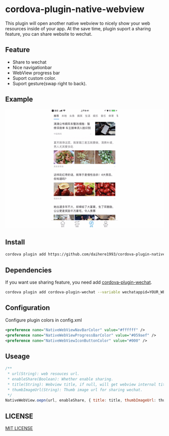 # cordova-plugin-native-webview

This plugin will open another native webview to nicely show your web resources inside of your app. At the save time, plugin suport a sharing feature, you can share website to wechat.

## Feature

* Share to wechat
* Nice navigationbar
* WebView progress bar
* Suport custom color.
* Suport gesture(swap right to back).

## Example

![image](https://github.com/daihere1993/cordova-plugin-native-webview/blob/master/doc/demo.gif)


## Install

```bash
cordova plugin add https://github.com/daihere1993/cordova-plugin-native-webview
```

## Dependencies

If you want use sharing feature, you need add [cordova-plugin-wechat](https://github.com/xu-li/cordova-plugin-wechat).

```bash
cordova plugin add cordova-plugin-wechat --variable wechatappid=YOUR_WECHAT_APPID
```

## Configuration

Configure plugin colors in config.xml

```xml
<preference name="NativeWebViewNavBarColor" value="#ffffff" />
<preference name="NativeWebViewProgressBarColor" value="#059aef" />
<preference name="NativeWebViewIconButtonColor" value="#000" />
```

## Useage

```js
/**
 * url(String): web resouces url.
 * enableShare(Boolean): Whether enable sharing.
 * title(String): Webview title, if null, will get webview internal title.
 * thumbImageUrl(String): Thumb image url for sharing wechat.
 */
NativeWebView.oepn(url, enableShare, { title: title, thumbImageUrl: thumbImageUrl });
```

## LICENSE

[MIT LICENSE](http://opensource.org/licenses/MIT)

